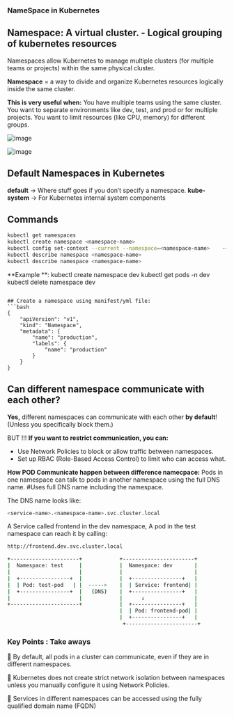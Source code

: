 ### NameSpace in Kubernetes

## Namespace: A virtual cluster. - Logical grouping of kubernetes resources
Namespaces allow Kubernetes to manage multiple clusters (for multiple teams or projects) within the same physical cluster.

**Namespace** = a way to divide and organize Kubernetes resources logically inside the same cluster.


**This is very useful when:**
You have multiple teams using the same cluster.
You want to separate environments like dev, test, and prod or for multiple projects.
You want to limit resources (like CPU, memory) for different groups.


![image](https://github.com/user-attachments/assets/9e06e0d3-5d5b-4168-afe1-24a773b01b1a)

![image](https://github.com/user-attachments/assets/c4c41a29-a8eb-421d-9537-05cf8d075d51)


## Default Namespaces in Kubernetes
**default** → Where stuff goes if you don’t specify a namespace.
**kube-system** → For Kubernetes internal system components

## Commands
```bash
kubectl get namespaces
kubectl create namespace <namespace-name>
kubectl config set-context --current --namespace=<namespace-name>    -->Set a default namespace in your kubeconfig
kubectl describe namespace <namespace-name>
kubectl describe namespace <namespace-name>
```



**Example **:
kubectl create namespace dev
kubectl get pods -n dev
kubectl delete namespace dev
```

## Create a namespace using manifest/yml file:
```bash
{
    "apiVersion": "v1",
    "kind": "Namespace",
    "metadata": {
        "name": "production",
        "labels": {
            "name": "production"
        }
    }
}
```


## Can different namespace communicate with each other?
**Yes,** different namespaces can communicate with each other **by default**! (Unless you specifically block them.)

BUT !!!
**If you want to restrict communication, you can:**
- Use Network Policies to block or allow traffic between namespaces.
- Set up RBAC (Role-Based Access Control) to limit who can access what.



**How POD Communicate happen between difference namecpace:**
Pods in one namespace can talk to pods in another namespace using the full DNS name.
#Uses full DNS name including the namespace.

The DNS name looks like:
```bash
<service-name>.<namespace-name>.svc.cluster.local
```
A Service called frontend in the dev namespace,
A pod in the test namespace can reach it by calling:

```bash
http://frontend.dev.svc.cluster.local
```

```bash
+----------------------+            +-----------------------+
|  Namespace: test     |            |  Namespace: dev       |
|                      |            |                       |
|  +----------------+  |            |  +----------------+   |
|  | Pod: test-pod   | |  ----->    |  | Service: frontend| |
|  +----------------+  |   (DNS)    |  +----------------+   |
|                      |            |      ↓                |
+----------------------+            |  +----------------+   |
                                    |  | Pod: frontend-pod| |
                                    |  +----------------+   |
                                     +-----------------------+

```


### Key Points : Take aways

🔹 By default, all pods in a cluster can communicate, even if they are in different namespaces.

🔹 Kubernetes does not create strict network isolation between namespaces unless you manually configure it using Network Policies.

🔹 Services in different namespaces can be accessed using the fully qualified domain name (FQDN)
